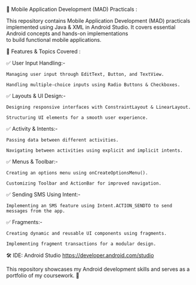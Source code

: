 📱 Mobile Application Development (MAD) Practicals :

  This repository contains Mobile Application Development (MAD) practicals implemented using Java & XML in Android Studio. It covers essential Android concepts and hands-on implementations  
  to build functional mobile applications.


🚀 Features & Topics Covered :

  ✅ User Input Handling:-

    Managing user input through EditText, Button, and TextView.

    Handling multiple-choice inputs using Radio Buttons & Checkboxes.

  ✅ Layouts & UI Design:-

    Designing responsive interfaces with ConstraintLayout & LinearLayout.

    Structuring UI elements for a smooth user experience.

  ✅ Activity & Intents:-

    Passing data between different activities.

    Navigating between activities using explicit and implicit intents.


  ✅ Menus & Toolbar:-

    Creating an options menu using onCreateOptionsMenu().

    Customizing Toolbar and ActionBar for improved navigation.


  ✅ Sending SMS Using Intent:-

    Implementing an SMS feature using Intent.ACTION_SENDTO to send messages from the app.


  ✅ Fragments:-

    Creating dynamic and reusable UI components using fragments.

    Implementing fragment transactions for a modular design.


🛠 IDE: Android Studio
    https://developer.android.com/studio


This repository showcases my Android development skills and serves as a portfolio of my coursework. 🚀
